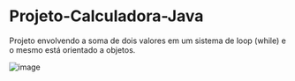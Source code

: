 # Projeto-Calculadora-Java
Projeto envolvendo a soma de dois valores em um sistema de loop (while) e o mesmo está orientado a objetos.


![image](https://user-images.githubusercontent.com/96265564/187571077-2bad5ae1-26dc-4b96-bbd1-aaf5b59ed3fa.png)
